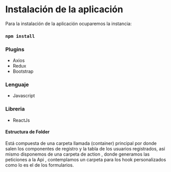 # Instalación de la aplicación

Para la instalación de la aplicación ocuparemos la instancia:

### `npm install`

### Plugins

- Axios
- Redux
- Bootstrap

### Lenguaje

- Javascript

### Libreria

- ReactJs

#### Estructura de Folder

Está compuesta de una carpeta llamada (container) principal por donde salen los componentes de registro y la tabla de los usuarios registrados, así mismo disponemos de una carpeta de action
, donde generamos las peticiones a la Api
, contemplamos un carpeta para los hook
personalizados como lo es el de los formularios.
